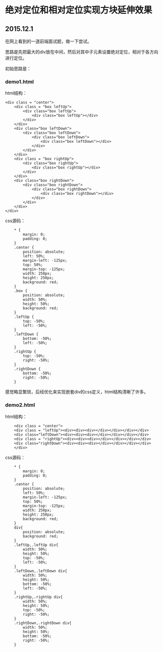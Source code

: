 # 绝对定位和相对定位实现方块延伸效果
## 2015.12.1

在网上看到的一道前端面试题，做一下尝试。

思路是先把最大的div放在中间，然后对其中子元素设置绝对定位，相对于各方向进行定位。

初始思路是：

### demo1.html
html结构：

	<div class = "center">
		<div class = "box leftUp">
			<div class="box leftUp">
				<div class="box leftUp"></div>
			</div>
		</div>
		<div class="box leftDown">
			<div class="box leftDown">
				<div class="box leftDown">
					<div class="box leftDown"></div>
				</div>
			</div>
		</div>
		<div class = "box rightUp">
			<div class="box rightUp">
				<div class="box rightUp"></div>
			</div>
		</div>
		<div class="box rightDown">
			<div class="box rightDown">
				<div class="box rightDown">
					<div class="box rightDown"></div>
				</div>
			</div>
		</div>
	</div>

css源码：

		* {
			margin: 0;
			padding: 0;
		}
		.center {
			position: absolute;
			left: 50%;
			margin-left: -125px;
			top: 50%;
			margin-top: -125px;
			width: 250px;
			height: 250px;
			background: red;
		}
		.box {
			position: absolute;
			width: 50%;
			height: 50%;
			background: red;
		}
		.leftUp {
			top: -50%;
			left: -50%;
		}
		.leftDown {
			bottom: -50%;
			left: -50%;
		}
		.rightUp {
			top: -50%;
			right: -50%;
		}
		.rightDown {
			bottom: -50%;
			right: -50%;
		}

感觉略显繁琐，后经优化来实现嵌套div的css定义，html结构清晰了许多。


### demo2.html
html结构：

		<div class = "center">
		<div class = "leftUp"><div><div><div></div></div></div></div>
		<div class="leftDown"><div><div><div></div></div></div></div>
		<div class = "rightUp"><div><div><div></div></div></div></div>
		<div class="rightDown"><div><div><div></div></div></div></div>
		</div>

css源码：

		* {
			margin: 0;
			padding: 0;
		}
		.center {
			position: absolute;
			left: 50%;
			margin-left: -125px;
			top: 50%;
			margin-top: -125px;
			width: 250px;
			height: 250px;
			background: red;
		}
		div{
			position: absolute;
			background: red;
		}
		.leftUp,.leftUp div{
			width: 50%;
			height: 50%;
			top: -50%;
			left: -50%;
		}
		.leftDown,.leftDown div{
			width: 50%;
			height: 50%;
			bottom: -50%;
			left: -50%;
		}
		.rightUp,.rightUp div{
			width: 50%;
			height: 50%;
			top: -50%;
			right: -50%;
		}
		.rightDown,.rightDown div{
			width: 50%;
			height: 50%;
			bottom: -50%;
			right: -50%;
		}
